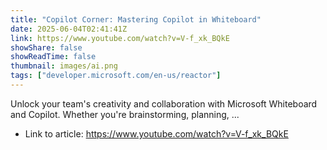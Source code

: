 ```yaml
---
title: "Copilot Corner: Mastering Copilot in Whiteboard"
date: 2025-06-04T02:41:41Z
link: https://www.youtube.com/watch?v=V-f_xk_BQkE
showShare: false
showReadTime: false
thumbnail: images/ai.png
tags: ["developer.microsoft.com/en-us/reactor"]
---
```

Unlock your team's creativity and collaboration with Microsoft Whiteboard and Copilot. Whether you're brainstorming, planning, ...

- Link to article: https://www.youtube.com/watch?v=V-f_xk_BQkE